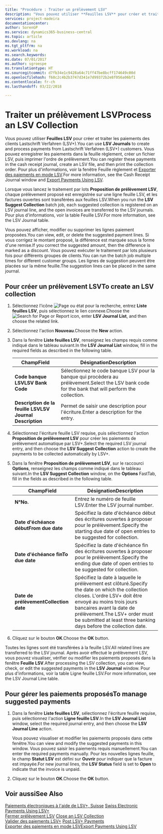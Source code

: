 ```yaml
---
title: "Procédure : Traiter un prélèvement LSV"
description: "Vous pouvez utiliser **Feuilles LSV** pour créer et traiter les paiements des clients Lastschrift Verfahren (LSV+). Vous pouvez enregistrer les paiements dans la feuille règlement, créer un fichier LSV, puis imprimer l'ordre de prélèvement."
services: project-madeira
documentationcenter: 
author: SorenGP
ms.service: dynamics365-business-central
ms.topic: article
ms.devlang: na
ms.tgt_pltfrm: na
ms.workload: na
ms.search.keywords: 
ms.date: 07/01/2017
ms.author: sgroespe
ms.translationtype: HT
ms.sourcegitcommit: d7fb34e1c9428a64c71ff47be8bcff174649c00d
ms.openlocfilehash: f68c2c4b2b3747d341e7d99372b2e8f056a06bf1
ms.contentlocale: fr-ch
ms.lasthandoff: 03/22/2018

---
```

# <a name="process-an-lsv-collection"></a><span data-ttu-id="d9826-104">Traiter un prélèvement LSV</span><span class="sxs-lookup"><span data-stu-id="d9826-104">Process an LSV Collection</span></span>
<span data-ttu-id="d9826-105">Vous pouvez utiliser **Feuilles LSV** pour créer et traiter les paiements des clients Lastschrift Verfahren (LSV+).</span><span class="sxs-lookup"><span data-stu-id="d9826-105">You can use **LSV Journals** to create and process payments from Lastschrift Verfahren (LSV+) customers.</span></span> <span data-ttu-id="d9826-106">Vous pouvez enregistrer les paiements dans la feuille règlement, créer un fichier LSV, puis imprimer l'ordre de prélèvement.</span><span class="sxs-lookup"><span data-stu-id="d9826-106">You can register these payments in the cash receipt journal, create an LSV file, and then print the collection order.</span></span> <span data-ttu-id="d9826-107">Pour plus d'informations, voir la fenêtre Feuille règlement et [Exporter des paiements en mode LSV](how-to-export-payments-using-lsv.md).</span><span class="sxs-lookup"><span data-stu-id="d9826-107">For more information, see the Cash Receipt Journal window and [Export Payments Using LSV](how-to-export-payments-using-lsv.md).</span></span>  

<span data-ttu-id="d9826-108">Lorsque vous lancez le traitement par lots **Proposition de prélèvement LSV**, chaque prélèvement proposé est enregistrée sur une ligne feuille LSV, et les factures ouvertes sont transférées aux feuilles LSV.</span><span class="sxs-lookup"><span data-stu-id="d9826-108">When you run the **LSV Suggest Collection** batch job, each suggested collection is registered on an LSV journal line, and the open invoices are transferred to the LSV journals.</span></span> <span data-ttu-id="d9826-109">Pour plus d'informations, voir la table Feuille LSV.</span><span class="sxs-lookup"><span data-stu-id="d9826-109">For more information, see the LSV Journal table.</span></span>  

<span data-ttu-id="d9826-110">Vous pouvez afficher, modifier ou supprimer les lignes paiement proposées.</span><span class="sxs-lookup"><span data-stu-id="d9826-110">You can view, edit, or delete the suggested payment lines.</span></span> <span data-ttu-id="d9826-111">Si vous corrigez le montant proposé, la différence est marquée sous la forme d'une remise.</span><span class="sxs-lookup"><span data-stu-id="d9826-111">If you correct the suggested amount, then the difference is marked as a discount.</span></span> <span data-ttu-id="d9826-112">Vous pouvez exécuter le traitement par lots plusieurs fois pour différents groupes de clients.</span><span class="sxs-lookup"><span data-stu-id="d9826-112">You can run the batch job multiple times for different customer groups.</span></span> <span data-ttu-id="d9826-113">Les lignes de suggestion peuvent être placées sur la même feuille.</span><span class="sxs-lookup"><span data-stu-id="d9826-113">The suggestion lines can be placed in the same journal.</span></span>  

## <a name="to-create-an-lsv-collection"></a><span data-ttu-id="d9826-114">Pour créer un prélèvement LSV</span><span class="sxs-lookup"><span data-stu-id="d9826-114">To create an LSV collection</span></span>  

1.  <span data-ttu-id="d9826-115">Sélectionnez l'icône ![Page ou état pour la recherche](../../media/ui-search/search_small.png "icône Page ou état pour la recherche"), entrez **Liste feuilles LSV**, puis sélectionnez le lien connexe.</span><span class="sxs-lookup"><span data-stu-id="d9826-115">Choose the ![Search for Page or Report](../../media/ui-search/search_small.png "Search for Page or Report icon") icon, enter **LSV Journal List**, and then choose the related link.</span></span>  
2.  <span data-ttu-id="d9826-116">Sélectionnez l'action **Nouveau**.</span><span class="sxs-lookup"><span data-stu-id="d9826-116">Choose the **New** action.</span></span>  
3.  <span data-ttu-id="d9826-117">Dans la fenêtre **Liste feuilles LSV**, renseignez les champs requis comme indiqué dans le tableau suivant.</span><span class="sxs-lookup"><span data-stu-id="d9826-117">In the **LSV Journal List** window, fill in the required fields as described in the following table.</span></span>  

    |<span data-ttu-id="d9826-118">Champ</span><span class="sxs-lookup"><span data-stu-id="d9826-118">Field</span></span>|<span data-ttu-id="d9826-119">Désignation</span><span class="sxs-lookup"><span data-stu-id="d9826-119">Description</span></span>|  
    |---------------------------------|---------------------------------------|  
    |<span data-ttu-id="d9826-120">**Code banque LSV**</span><span class="sxs-lookup"><span data-stu-id="d9826-120">**LSV Bank Code**</span></span>|<span data-ttu-id="d9826-121">Sélectionnez le code banque LSV pour la banque qui procèdera au prélèvement.</span><span class="sxs-lookup"><span data-stu-id="d9826-121">Select the LSV bank code for the bank that will perform the collection.</span></span>|  
    |<span data-ttu-id="d9826-122">**Description de la feuille LSV**</span><span class="sxs-lookup"><span data-stu-id="d9826-122">**LSV Journal Description**</span></span>|<span data-ttu-id="d9826-123">Permet de saisir une description pour l'écriture.</span><span class="sxs-lookup"><span data-stu-id="d9826-123">Enter a description for the entry.</span></span>|

4.  <span data-ttu-id="d9826-124">Sélectionnez l'écriture feuille LSV requise, puis sélectionnez l'action **Proposition de prélèvement LSV** pour créer les paiements de prélèvement automatique par LSV+.</span><span class="sxs-lookup"><span data-stu-id="d9826-124">Select the required LSV journal entry, and then choose the **LSV Suggest Collection** action to create the payments to be collected automatically by LSV+.</span></span>  
5.  <span data-ttu-id="d9826-125">Dans la fenêtre **Proposition de prélèvement LSV**, sur le raccourci **Options**, renseignez les champs comme indiqué dans le tableau suivant.</span><span class="sxs-lookup"><span data-stu-id="d9826-125">In the **LSV Suggest Collection** window, on the **Options** FastTab, fill in the fields as described in the following table.</span></span>  

    |<span data-ttu-id="d9826-126">Champ</span><span class="sxs-lookup"><span data-stu-id="d9826-126">Field</span></span>|<span data-ttu-id="d9826-127">Désignation</span><span class="sxs-lookup"><span data-stu-id="d9826-127">Description</span></span>|  
    |---------------------------------|---------------------------------------|  
    |<span data-ttu-id="d9826-128">**N°**</span><span class="sxs-lookup"><span data-stu-id="d9826-128">**No.**</span></span>|<span data-ttu-id="d9826-129">Entrez le numéro de feuille LSV.</span><span class="sxs-lookup"><span data-stu-id="d9826-129">Enter the LSV journal number.</span></span>|  
    |<span data-ttu-id="d9826-130">**Date d'échéance début**</span><span class="sxs-lookup"><span data-stu-id="d9826-130">**From due date**</span></span>|<span data-ttu-id="d9826-131">Spécifiez la date d'échéance début des écritures ouvertes à proposer pour le prélèvement.</span><span class="sxs-lookup"><span data-stu-id="d9826-131">Specify the starting due date of open entries to be suggested for collection.</span></span>|  
    |<span data-ttu-id="d9826-132">**Date d'échéance fin**</span><span class="sxs-lookup"><span data-stu-id="d9826-132">**To due date**</span></span>|<span data-ttu-id="d9826-133">Spécifiez la date d'échéance fin des écritures ouvertes à proposer pour le prélèvement.</span><span class="sxs-lookup"><span data-stu-id="d9826-133">Specify the ending due date of open entries to be suggested for collection.</span></span>|  
    |<span data-ttu-id="d9826-134">**Date de prélèvement**</span><span class="sxs-lookup"><span data-stu-id="d9826-134">**Collection date**</span></span>|<span data-ttu-id="d9826-135">Spécifiez la date à laquelle le prélèvement est clôturé.</span><span class="sxs-lookup"><span data-stu-id="d9826-135">Specify the date on which the collection closes.</span></span> <span data-ttu-id="d9826-136">L'ordre LSV+ doit être envoyé au moins trois jours bancaires avant la date de prélèvement.</span><span class="sxs-lookup"><span data-stu-id="d9826-136">The LSV+ order must be submitted at least three banking days before the collection date.</span></span>|  

6.  <span data-ttu-id="d9826-137">Cliquez sur le bouton **OK**.</span><span class="sxs-lookup"><span data-stu-id="d9826-137">Choose the **OK** button.</span></span>  

<span data-ttu-id="d9826-138">Toutes les lignes sont été transférées à la feuille LSV.</span><span class="sxs-lookup"><span data-stu-id="d9826-138">All related lines are transferred to the LSV journal.</span></span> <span data-ttu-id="d9826-139">Après avoir effectué le prélèvement LSV, vous pouvez visualiser, vérifier ou modifier les paiements proposés dans la fenêtre **Feuille LSV**.</span><span class="sxs-lookup"><span data-stu-id="d9826-139">After processing the LSV collection, you can view, check, or edit the suggested payments in the **LSV Journal** window.</span></span> <span data-ttu-id="d9826-140">Pour plus d'informations, voir la table Ligne feuille LSV.</span><span class="sxs-lookup"><span data-stu-id="d9826-140">For more information, see the LSV Journal Line table.</span></span>  

## <a name="to-manage-suggested-payments"></a><span data-ttu-id="d9826-141">Pour gérer les paiements proposés</span><span class="sxs-lookup"><span data-stu-id="d9826-141">To manage suggested payments</span></span>  

1.  <span data-ttu-id="d9826-142">Dans la fenêtre **Liste feuilles LSV**, sélectionnez l'écriture feuille requise, puis sélectionnez l'action **Ligne feuille LSV**.</span><span class="sxs-lookup"><span data-stu-id="d9826-142">In the **LSV Journal List** window, select the required journal entry, and then choose the **LSV Journal Line** action.</span></span>  

    <span data-ttu-id="d9826-143">Vous pouvez visualiser et modifier les paiements proposés dans cette fenêtre.</span><span class="sxs-lookup"><span data-stu-id="d9826-143">You can view and modify the suggested payments in this window.</span></span> <span data-ttu-id="d9826-144">Vous pouvez saisir les paiements requis manuellement.</span><span class="sxs-lookup"><span data-stu-id="d9826-144">You can enter the required payments manually.</span></span> <span data-ttu-id="d9826-145">Pour les nouvelles lignes feuille, le champ **Statut LSV** est défini sur **Ouvrir** pour indiquer que la facture est impayée.</span><span class="sxs-lookup"><span data-stu-id="d9826-145">For new journal lines, the **LSV Status** field is set to **Open** to indicate that the invoice is unpaid.</span></span>  

3.  <span data-ttu-id="d9826-146">Cliquez sur le bouton **OK**.</span><span class="sxs-lookup"><span data-stu-id="d9826-146">Choose the **OK** button.</span></span>  

## <a name="see-also"></a><span data-ttu-id="d9826-147">Voir aussi</span><span class="sxs-lookup"><span data-stu-id="d9826-147">See Also</span></span>  
 <span data-ttu-id="d9826-148">[Paiements électroniques à l'aide de LSV+, Suisse](swiss-electronic-payments-using-lsv-.md) </span><span class="sxs-lookup"><span data-stu-id="d9826-148">[Swiss Electronic Payments Using LSV+](swiss-electronic-payments-using-lsv-.md) </span></span>  
 <span data-ttu-id="d9826-149">[Fermer prélèvement LSV](how-to-close-an-lsv-collection.md) </span><span class="sxs-lookup"><span data-stu-id="d9826-149">[Close an LSV Collection](how-to-close-an-lsv-collection.md) </span></span>  
 <span data-ttu-id="d9826-150">[Valider des paiements LSV+](how-to-post-lsv-payments.md) </span><span class="sxs-lookup"><span data-stu-id="d9826-150">[Post LSV+ Payments](how-to-post-lsv-payments.md) </span></span>  
 [<span data-ttu-id="d9826-151">Exporter des paiements en mode LSV</span><span class="sxs-lookup"><span data-stu-id="d9826-151">Export Payments Using LSV</span></span>](how-to-export-payments-using-lsv.md)

